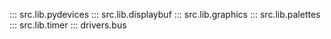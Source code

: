 ::: src.lib.pydevices
::: src.lib.displaybuf
::: src.lib.graphics
::: src.lib.palettes
::: src.lib.timer
::: drivers.bus


